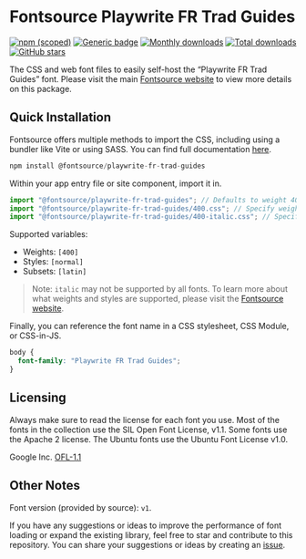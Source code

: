 # Fontsource Playwrite FR Trad Guides

[![npm (scoped)](https://img.shields.io/npm/v/@fontsource/playwrite-fr-trad-guides?color=brightgreen)](https://www.npmjs.com/package/@fontsource/playwrite-fr-trad-guides) [![Generic badge](https://img.shields.io/badge/fontsource-passing-brightgreen)](https://github.com/fontsource/fontsource) [![Monthly downloads](https://badgen.net/npm/dm/@fontsource/playwrite-fr-trad-guides)](https://github.com/fontsource/fontsource) [![Total downloads](https://badgen.net/npm/dt/@fontsource/playwrite-fr-trad-guides)](https://github.com/fontsource/fontsource) [![GitHub stars](https://img.shields.io/github/stars/fontsource/fontsource.svg?style=social&label=Star)](https://github.com/fontsource/fontsource/stargazers)

The CSS and web font files to easily self-host the “Playwrite FR Trad Guides” font. Please visit the main [Fontsource website](https://fontsource.org/fonts/playwrite-fr-trad-guides) to view more details on this package.

## Quick Installation

Fontsource offers multiple methods to import the CSS, including using a bundler like Vite or using SASS. You can find full documentation [here](https://fontsource.org/docs/getting-started/introduction).

```javascript
npm install @fontsource/playwrite-fr-trad-guides
```

Within your app entry file or site component, import it in.

```javascript
import "@fontsource/playwrite-fr-trad-guides"; // Defaults to weight 400
import "@fontsource/playwrite-fr-trad-guides/400.css"; // Specify weight
import "@fontsource/playwrite-fr-trad-guides/400-italic.css"; // Specify weight and style
```

Supported variables:
- Weights: `[400]`
- Styles: `[normal]`
- Subsets: `[latin]`

> Note: `italic` may not be supported by all fonts. To learn more about what weights and styles are supported, please visit the [Fontsource website](https://fontsource.org/fonts/playwrite-fr-trad-guides).

Finally, you can reference the font name in a CSS stylesheet, CSS Module, or CSS-in-JS.

```css
body {
  font-family: "Playwrite FR Trad Guides";
}
```

## Licensing
Always make sure to read the license for each font you use. Most of the fonts in the collection use the SIL Open Font License, v1.1. Some fonts use the Apache 2 license. The Ubuntu fonts use the Ubuntu Font License v1.0.

Google Inc.
[OFL-1.1](http://scripts.sil.org/OFL)

## Other Notes
Font version (provided by source): `v1`.

If you have any suggestions or ideas to improve the performance of font loading or expand the existing library, feel free to star and contribute to this repository. You can share your suggestions or ideas by creating an [issue](https://github.com/fontsource/fontsource/issues).